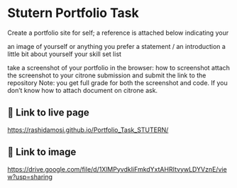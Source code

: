 
# Stutern Portfolio Task

Create a portfolio site for self; a reference is attached below indicating your

an image of yourself or anything you prefer
a statement / an introduction
a little bit about yourself
your skill set list


take a screenshot of your portfolio in the browser: how to screenshot
attach the screenshot to your citrone submission and submit the link to the repository
Note: you get full grade for both the screenshot and code. If you don’t know how to attach document on citrone ask.

## 🔗 Link to live page
https://rashidamosi.github.io/Portfolio_Task_STUTERN/

## 🔗 Link to image 
https://drive.google.com/file/d/1XlMPyvdkIiFmkdYxtAHRItvywLDYVznE/view?usp=sharing
